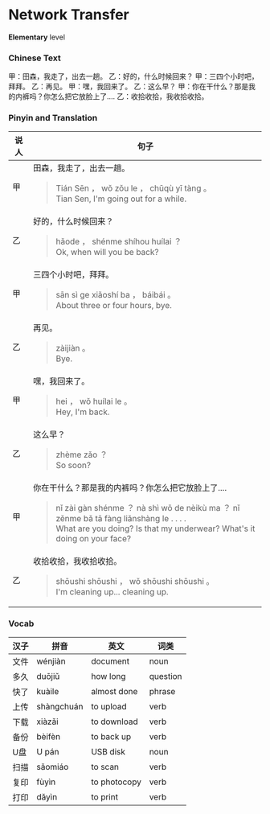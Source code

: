 # Network Transfer
**Elementary** level
### Chinese Text
甲：田森，我走了，出去一趟。
乙：好的，什么时候回来？
甲：三四个小时吧，拜拜。
乙：再见。
甲：嘿，我回来了。
乙：这么早？
甲：你在干什么？那是我的内裤吗？你怎么把它放脸上了....
乙：收拾收拾，我收拾收拾。

### Pinyin and Translation
|说人|句子|
|----|----|
|甲|田森，我走了，出去一趟。<blockquote>Tián Sēn ， wǒ zǒu le ， chūqù yī tàng 。<br />Tian Sen, I'm going out for a while.</blockquote>|
|乙|好的，什么时候回来？<blockquote>hǎode ， shénme shíhou huílai ？<br />Ok, when will you be back?</blockquote>|
|甲|三四个小时吧，拜拜。<blockquote>sān sì ge xiǎoshí ba ， báibái 。<br />About three or four hours, bye.</blockquote>|
|乙|再见。<blockquote>zàijiàn 。<br />Bye.</blockquote>|
|甲|嘿，我回来了。<blockquote>hei ， wǒ huílai le 。<br />Hey, I'm back.</blockquote>|
|乙|这么早？<blockquote>zhème zǎo ？<br />So soon?</blockquote>|
|甲|你在干什么？那是我的内裤吗？你怎么把它放脸上了....<blockquote>nǐ zài gàn shénme ？ nà shì wǒ de nèikù ma ？ nǐ zěnme bǎ tā fàng liǎnshàng le . . . .<br />What are you doing? Is that my underwear? What's it doing on your face?</blockquote>|
|乙|收拾收拾，我收拾收拾。<blockquote>shōushi  shōushi ， wǒ shōushi  shōushi 。<br />I'm cleaning up... cleaning up.</blockquote>|
### Vocab
|汉子|拼音|英文|词类|
|----|----|----|----|
|文件|wénjiàn|document|noun|
|多久|duōjiǔ|how long|question|
|快了|kuàile|almost done|phrase|
|上传|shàngchuán|to upload|verb|
|下载|xiàzǎi|to download|verb|
|备份|bèifèn|to back up|verb|
|U盘|U pán|USB disk|noun|
|扫描|sǎomiáo|to scan|verb|
|复印|fùyìn|to photocopy|verb|
|打印|dǎyìn|to print|verb|